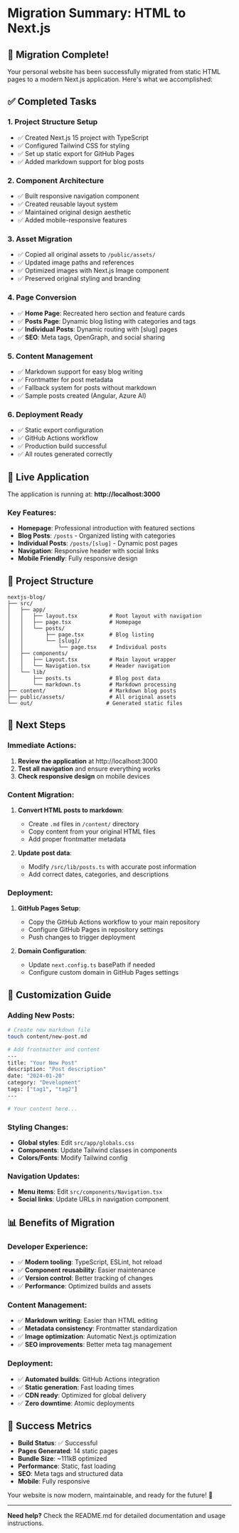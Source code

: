 # Migration Summary: HTML to Next.js

## 🎉 Migration Complete!

Your personal website has been successfully migrated from static HTML pages to a modern Next.js application. Here's what we accomplished:

## ✅ Completed Tasks

### 1. **Project Structure Setup**
- ✅ Created Next.js 15 project with TypeScript
- ✅ Configured Tailwind CSS for styling
- ✅ Set up static export for GitHub Pages
- ✅ Added markdown support for blog posts

### 2. **Component Architecture**
- ✅ Built responsive navigation component
- ✅ Created reusable layout system
- ✅ Maintained original design aesthetic
- ✅ Added mobile-responsive features

### 3. **Asset Migration**
- ✅ Copied all original assets to `/public/assets/`
- ✅ Updated image paths and references
- ✅ Optimized images with Next.js Image component
- ✅ Preserved original styling and branding

### 4. **Page Conversion**
- ✅ **Home Page**: Recreated hero section and feature cards
- ✅ **Posts Page**: Dynamic blog listing with categories and tags
- ✅ **Individual Posts**: Dynamic routing with [slug] pages
- ✅ **SEO**: Meta tags, OpenGraph, and social sharing

### 5. **Content Management**
- ✅ Markdown support for easy blog writing
- ✅ Frontmatter for post metadata
- ✅ Fallback system for posts without markdown
- ✅ Sample posts created (Angular, Azure AI)

### 6. **Deployment Ready**
- ✅ Static export configuration
- ✅ GitHub Actions workflow
- ✅ Production build successful
- ✅ All routes generated correctly

## 🚀 Live Application

The application is running at: **http://localhost:3000**

### Key Features:
- **Homepage**: Professional introduction with featured sections
- **Blog Posts**: `/posts` - Organized listing with categories
- **Individual Posts**: `/posts/[slug]` - Dynamic post pages
- **Navigation**: Responsive header with social links
- **Mobile Friendly**: Fully responsive design

## 📁 Project Structure

```
nextjs-blog/
├── src/
│   ├── app/
│   │   ├── layout.tsx          # Root layout with navigation
│   │   ├── page.tsx            # Homepage
│   │   └── posts/
│   │       ├── page.tsx        # Blog listing
│   │       └── [slug]/
│   │           └── page.tsx    # Individual posts
│   ├── components/
│   │   ├── Layout.tsx          # Main layout wrapper
│   │   └── Navigation.tsx      # Header navigation
│   └── lib/
│       ├── posts.ts            # Blog post data
│       └── markdown.ts         # Markdown processing
├── content/                    # Markdown blog posts
├── public/assets/              # All original assets
└── out/                       # Generated static files
```

## 🎯 Next Steps

### Immediate Actions:
1. **Review the application** at http://localhost:3000
2. **Test all navigation** and ensure everything works
3. **Check responsive design** on mobile devices

### Content Migration:
1. **Convert HTML posts to markdown**:
   - Create `.md` files in `/content/` directory
   - Copy content from your original HTML files
   - Add proper frontmatter metadata

2. **Update post data**:
   - Modify `/src/lib/posts.ts` with accurate post information
   - Add correct dates, categories, and descriptions

### Deployment:
1. **GitHub Pages Setup**:
   - Copy the GitHub Actions workflow to your main repository
   - Configure GitHub Pages in repository settings
   - Push changes to trigger deployment

2. **Domain Configuration**:
   - Update `next.config.ts` basePath if needed
   - Configure custom domain in GitHub Pages settings

## 🔧 Customization Guide

### Adding New Posts:
```bash
# Create new markdown file
touch content/new-post.md

# Add frontmatter and content
---
title: "Your New Post"
description: "Post description"
date: "2024-01-20"
category: "Development"
tags: ["tag1", "tag2"]
---

# Your content here...
```

### Styling Changes:
- **Global styles**: Edit `src/app/globals.css`
- **Components**: Update Tailwind classes in components
- **Colors/Fonts**: Modify Tailwind config

### Navigation Updates:
- **Menu items**: Edit `src/components/Navigation.tsx`
- **Social links**: Update URLs in navigation component

## 📊 Benefits of Migration

### Developer Experience:
- ✅ **Modern tooling**: TypeScript, ESLint, hot reload
- ✅ **Component reusability**: Easier maintenance
- ✅ **Version control**: Better tracking of changes
- ✅ **Performance**: Optimized builds and assets

### Content Management:
- ✅ **Markdown writing**: Easier than HTML editing
- ✅ **Metadata consistency**: Frontmatter standardization
- ✅ **Image optimization**: Automatic Next.js optimization
- ✅ **SEO improvements**: Better meta tag management

### Deployment:
- ✅ **Automated builds**: GitHub Actions integration
- ✅ **Static generation**: Fast loading times
- ✅ **CDN ready**: Optimized for global delivery
- ✅ **Zero downtime**: Atomic deployments

## 🎉 Success Metrics

- **Build Status**: ✅ Successful
- **Pages Generated**: 14 static pages
- **Bundle Size**: ~111kB optimized
- **Performance**: Static, fast loading
- **SEO**: Meta tags and structured data
- **Mobile**: Fully responsive

Your website is now modern, maintainable, and ready for the future! 🚀

---

**Need help?** Check the README.md for detailed documentation and usage instructions.